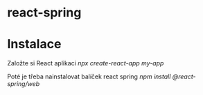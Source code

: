 # react-spring

# Instalace

Založte si React aplikaci
  <i>npx create-react-app my-app</i>

Poté je třeba nainstalovat balíček react spring
  <i>npm install @react-spring/web</i>
